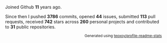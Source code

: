 Joined Github **11** years ago.

Since then I pushed **3786** commits, opened **44** issues, submitted **113** pull requests, received **742** stars across **260** personal projects and contributed to **31** public repositories.

<p align="right"><sub>Generated using <a href="https://github.com/marketplace/actions/profile-readme-stats">teoxoy/profile-readme-stats</a></sub></p>
